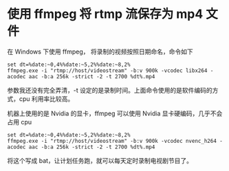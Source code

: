 # 使用 ffmpeg 将 rtmp 流保存为 mp4 文件

在 Windows 下使用 ffmpeg， 将录制的视频按照日期命名，命令如下
```
set dt=%date:~0,4%%date:~5,2%%date:~8,2%
ffmpeg.exe -i "rtmp://host/videostream" -b:v 900k -vcodec libx264 -acodec aac -b:a 256k -strict -2 -t 2700 %dt%.mp4
```
参数我还没有完全弄清，-t 设定的是录制时间。上面命令使用的是软件编码的方式，cpu 利用率比较高。

机器上使用的是 Nvidia 的显卡，ffmpeg 可以使用 Nvidia 显卡硬编码，几乎不会占用 cpu
```
set dt=%date:~0,4%%date:~5,2%%date:~8,2%
ffmpeg.exe -i "rtmp://host/videostream" -b:v 900k -vcodec nvenc_h264 -acodec aac -b:a 256k -strict -2 -t 2700 %dt%.mp4
```

将这个写成 bat，让计划任务跑，就可以每天定时录制电视剧节目了。